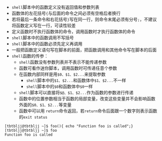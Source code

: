 * `shell`脚本中的函数定义没有返回值和参数列表
* 函数体的左花括号`{`与后面的命令之间必须有空格后者换行
* 若将最后一条命令和右花括号`}`写在同一行，则命令末尾必须有分号`;`，不建议将函数定义写在一行，可读性较差
* 定义函数时不执行函数体的命令，调用函数时才执行函数体的命令
* `shell`脚本中的函数调用不写括号
* `shell`脚本中的函数必须先定义再调用
* 一般把函数定义语句写在脚本的前面，把函数调用和其他命令写在脚本的后面
* `shell`函数的传参：
  * `shell`函数没有参数列表并不表示不能传递参数
  * 函数可看作迷你脚本，调用函数时可传递任意个参数
  * 在函数内部同样是用`$0、$1、$2...`来提取参数
    * `shell`脚本中的`$1、$2...`和函数体中`$1、$2...`不一样
    * `shell`脚本中的`$0`和函数体中`$0`一样
  * `shell`脚本可以直接将`$@、$1、$2...`作为函数的参数进行传递
  * 函数中的位置参数相当于函数的局部变量，改变这些变量并不会影响函数外面的`$0、$1、$2...`等变量
  * 函数中可以用 `return`命令返回，若`return`命令后面跟一个数字则表示函数的`exit status`
```
[tbtbljj@tbtbljj ~]$ foo(){ echo "Function foo is called";}
[tbtbljj@tbtbljj ~]$ foo
Function foo is called
```
